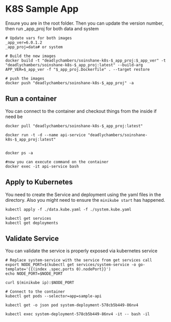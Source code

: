 # K8S Sample App
Ensure you are in the root folder. Then you can update the version number, then run _app_proj for both data and system
```
# Update vars for both images
_app_ver=6.0.1.2
_app_proj=data# or system

# Build the new images
docker build -t "deadlychambers/soinshane-k8s-$_app_proj:$_app_ver" -t "deadlychambers/soinshane-k8s-$_app_proj:latest" --build-arg APP_VER=$_app_ver -f "$_app_proj.Dockerfile" . --target restore

# push the images
docker push "deadlychambers/soinshane-k8s-$_app_proj" -a
```

## Run a container
You can connect to the container and checkout things from the inside if need be

```
docker pull "deadlychambers/soinshane-k8s-$_app_proj:latest"

docker run -t -d --name api-service "deadlychambers/soinshane-k8s-$_app_proj:latest"


docker ps -a

#now you can execute command on the container
docker exec -it api-service bash
```

## Apply to Kubernetes
You need to create the Service and deployment using the yaml files in the directory. Also you might need to ensure the  `minikube start` has happened.

```
kubectl apply -f ./data.kube.yaml -f ./system.kube.yaml 

kubectl get services
kubectl get deployments
```

## Validate Service
You can validate the service is properly exposed via kubernetes service
```
# Replace system-service with the service from get services call
export NODE_PORT=$(kubectl get services/system-service -o go-template='{{(index .spec.ports 0).nodePort}}')
echo NODE_PORT=$NODE_PORT

curl $(minikube ip):$NODE_PORT

# Connect to the container
kubectl get pods --selector=app=sample-api

kubectl get -o json pod system-deployment-578cb5b449-86nv4

kubectl exec system-deployment-578cb5b449-86nv4 -it -- bash -il
```